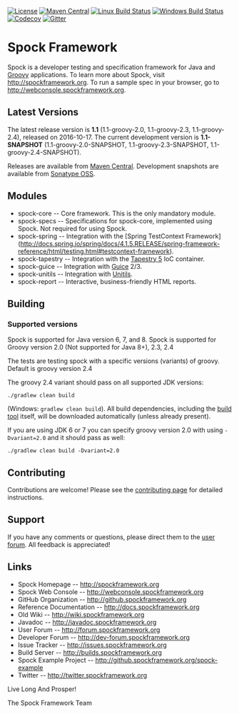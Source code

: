 [![License](https://img.shields.io/badge/License-Apache%202.0-blue.svg)](https://github.com/spockframework/spock/blob/master/LICENSE)
[![Maven Central](https://img.shields.io/maven-central/v/org.spockframework/spock-core.svg?label=Maven%20Central)](http://search.maven.org/#search%7Cga%7C1%7Cg%3A%22org.spockframework%22%20AND%20a%3A%22spock-core%22)
[![Linux Build Status](https://img.shields.io/travis/spockframework/spock/master.svg?label=Linux%20Build)](https://travis-ci.org/spockframework/spock)
[![Windows Build Status](https://img.shields.io/appveyor/ci/spockframework/spock/master.svg?label=Windows%20Build)](https://ci.appveyor.com/project/spockframework/spock/branch/master)
[![Codecov](https://codecov.io/gh/spockframework/spock/branch/master/graph/badge.svg)](https://codecov.io/gh/spockframework/spock)
[![Gitter](https://badges.gitter.im/spockframework/spock.svg)](https://gitter.im/spockframework/spock?utm_source=badge&utm_medium=badge&utm_campaign=pr-badge)

Spock Framework
===============

Spock is a developer testing and specification framework for Java and [Groovy](http://groovy.codehaus.org) applications.
To learn more about Spock, visit http://spockframework.org. To run a sample spec in your browser, go to
http://webconsole.spockframework.org.

Latest Versions
---------------
The latest release version is **1.1** (1.1-groovy-2.0, 1.1-groovy-2.3, 1.1-groovy-2.4), released on 2016-10-17. The
current development version is **1.1-SNAPSHOT** (1.1-groovy-2.0-SNAPSHOT, 1.1-groovy-2.3-SNAPSHOT, 1.1-groovy-2.4-SNAPSHOT).

Releases are available from [Maven Central](https://search.maven.org/#search%7Cga%7C1%7Cspock).
Development snapshots are available from [Sonatype OSS](https://oss.sonatype.org/content/repositories/snapshots/org/spockframework/).

Modules
-------
* spock-core -- Core framework. This is the only mandatory module.
* spock-specs -- Specifications for spock-core, implemented using Spock. Not required for using Spock.
* spock-spring -- Integration with the [Spring TestContext Framework]
(http://docs.spring.io/spring/docs/4.1.5.RELEASE/spring-framework-reference/html/testing.html#testcontext-framework).
* spock-tapestry -- Integration with the [Tapestry 5](http://tapestry.apache.org/tapestry5/) IoC container.
* spock-guice -- Integration with [Guice](http://code.google.com/p/google-guice/) 2/3.
* spock-unitils -- Integration with [Unitils](http://www.unitils.org/).
* spock-report -- Interactive, business-friendly HTML reports.

Building
--------

### Supported versions
Spock is supported for Java version 6, 7, and 8.
Spock is supported for Groovy version 2.0 (Not supported for Java 8+), 2.3, 2.4

The tests are testing spock with a specific versions (variants) of groovy. Default is groovy version 2.4

The groovy 2.4 variant should pass on all supported JDK versions:

```
./gradlew clean build
```

(Windows: `gradlew clean build`).
All build dependencies, including
the [build tool](http://www.gradle.org) itself, will be downloaded
automatically (unless already present).

If you are using JDK 6 or 7 you can specify groovy version 2.0 with
using `-Dvariant=2.0` and it should pass as well:

```
./gradlew clean build -Dvariant=2.0
```

Contributing
------------
Contributions are welcome! Please see the [contributing page](https://github.com/spockframework/spock/blob/master/CONTRIBUTING.md) for detailed instructions.

Support
-------
If you have any comments or questions, please direct them to the [user forum](http://forum.spockframework.org).
All feedback is appreciated!

Links
-----
* Spock Homepage -- http://spockframework.org
* Spock Web Console -- http://webconsole.spockframework.org
* GitHub Organization -- http://github.spockframework.org
* Reference Documentation -- http://docs.spockframework.org
* Old Wiki -- http://wiki.spockframework.org
* Javadoc -- http://javadoc.spockframework.org
* User Forum -- http://forum.spockframework.org
* Developer Forum -- http://dev-forum.spockframework.org
* Issue Tracker -- http://issues.spockframework.org
* Build Server -- http://builds.spockframework.org
* Spock Example Project -- http://github.spockframework.org/spock-example
* Twitter -- http://twitter.spockframework.org

Live Long And Prosper!

The Spock Framework Team
